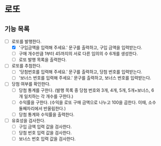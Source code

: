 # 로또

## 기능 목록
- [ ] 로또를 발행한다.
  - [X] '구입금액을 입력해 주세요.' 문구를 출력하고, 구입 금액을 입력받는다.
  - [ ] 구매 개수만큼 1부터 45까지의 서로 다른 임의의 수 6개를 생성한다.
  - [ ] 로또 발행 목록을 출력한다.

- [ ] 로또를 추첨한다.
  - [ ] '당첨번호를 입력해 주세요.' 문구를 출력하고, 당첨 번호를 입력받는다.
  - [ ] '보너스 번호를 입력해 주세요.' 문구를 출력하고, 보너스 번호를 입력받는다.

- [ ] 당첨 여부를 확인한다.
  - [ ] 당첨 통계를 구한다. (발행 목록 중 당첨 번호와 3개, 4개, 5개, 5개+보너스, 6개 일치하는 각 개수를 구한다.)
  - [ ] 수익률을 구한다. (수익을 로또 구매 금액으로 나누고 100을 곱한다. 이때, 소수 둘째자리에서 반올림한다.)
  - [ ] 당첨 통계와 수익률을 출력한다.

- [ ] 유효성을 검사한다.
  - [ ] 구입 금액 입력 값을 검사한다.
  - [ ] 당첨 번호 입력 값을 검사한다.
  - [ ] 보너스 번호 입력 값을 검사한다.